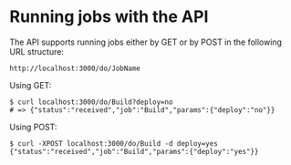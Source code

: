 # Running jobs with the API

The API supports running jobs either by GET or by POST in the following URL structure:

```
http://localhost:3000/do/JobName
```

Using GET:

```
$ curl localhost:3000/do/Build?deploy=no
# => {"status":"received","job":"Build","params":{"deploy":"no"}}
```

Using POST:

```
$ curl -XPOST localhost:3000/do/Build -d deploy=yes
{"status":"received","job":"Build","params":{"deploy":"yes"}}
```

